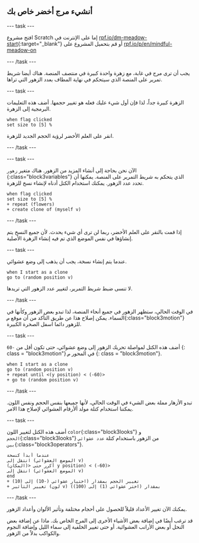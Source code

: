 ## أنشيء مرج أخضر خاص بك

--- task ---

افتح مشروع Scratch إما على الإنترنت في [rpf.io/dm-meadow-start](https://rpf.io/dm-meadow-start){:target="_blank"} أو قم بتحميل المشروع على [rpf.io/p/en/mindful-meadow-on](https://rpf.io/p/en/mindful-meadow-go)

--- /task ---

يجب أن ترى مرج في غابة، مع زهرة واحدة كبيرة في منتصف المنصة. هناك أيضا شريط تمرير على المنصة الذي سيتحكم في نهاية المطاف بعدد الزهور التي تراها.

--- task ---

الزهرة كبيرة جداً، لذا فإن أول شيء عليك فعله هو تغيير حجمها. أضف هذه التعليمات البرمجية إلى الزهرة.

```blocks3
when flag clicked
set size to [5] %
```

انقر على العلم الأخضر لرؤية الحجم الجديد للزهرة.

--- /task ---

--- task ---

الآن نحن بحاجة إلى أنشاء المزيد من الزهور. هناك متغير `زهور `{:class="block3variables"} الذي يتحكم به شريط التمرير على المنصة. يمكنها أن تحدد عدد الزهور. يمكنك استخدام الكتل أدناه لإنشاء نسخ للزهرة.

```blocks3
when flag clicked
set size to [5] %
+ repeat (flowers)
+ create clone of (myself v)
```

--- /task ---

إذا قمت بالنقر على العلم الأخضر، ربما لن ترى أي شيء يحدث. لأن جميع النسخ يتم إنشاؤها في نفس الموضع الذي تم فيه إنشاء الزهرة الأصلية.

--- task ---

عندما يتم إنشاء نسخة، يجب أن يذهب إلى وضع عشوائي.

```blocks3
when I start as a clone
go to (random position v)
```

لا تنسى ضبط شريط التمرير، لتغيير عدد الزهور التي تريدها.

--- /task ---

في الوقت الحالي، ستظهر الزهور في جميع أنحاء المنصة، لذا تبدو بعض الزهور وكأنها في السماء. يمكن إصلاح هذا عن طريق التأكد من أن موقع `ص`{:class="block3motion"} للزهور دائما اسفل الصخرة الكبيرة.

--- task ---

أضف هذه الكتل لمواصلة تحريك الزهور إلى وضع عشوائي، حتى تكون أقل من ` -60 ` {: class = "block3motion"} في المحور ` ص ` {: class = "block3motion"}.

```blocks3
when I start as a clone
go to (random position v)
+ repeat until <(y position) < (-60)>
+ go to (random position v)
```

--- /task ---

تبدو الأزهار مملة بعض الشيء في الوقت الحالي، لأنها جميعها بنفس الحجم ونفس اللون. يمكننا استخدام كتلة مولد ألأرقام العشوائي لإصلاح هذا الامر.

--- task ---

أضف هذه الكتل لتغيير اللون `color`{:class="block3looks"} و `الحجم`{:class="block3looks"} من الزهور باستخدام كتلة `عدد عشوائي بين`{:class="block3operators"}.

```blocks3
عندما أبدأ كنسخة
انتقل إلى (الموضع العشوائي v)
أكرر حتى <(المكان) y position) < (-60)>
انتقل إلى (الموضع العشوائي v)
end
+ تغيير الحجم بمقدار (اختيار عشوائي (-10) إلى (10)
+ تغيير التأثير (لون v) بمقدار (اختر عشوائي (1) إلى (100))
```

--- /task ---

يمكنك الآن تغيير الأعداد قليلاً للحصول على أحجام مختلفة وتأثير الألوان وأعداد الزهور.

قد ترغب أيضًا في إضافة بعض الأشياء الأخرى إلى المرج الخاص بك. ماذا عن إضافة بعض النحل أو بعض الأرانب العشوائية. أو حتى تغيير الخلفية إلى سماء الليل وإضافة النجوم والكواكب بدلاً من الزهور.





